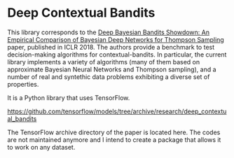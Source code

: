 # Deep Contextual Bandits
This library corresponds to the [Deep Bayesian Bandits Showdown: An Empirical Comparison of Bayesian Deep Networks for Thompson Sampling](https://arxiv.org/abs/1802.09127) paper, published in ICLR 2018. The authors provide a benchmark to test decision-making algorithms for contextual-bandits. In particular, the current library implements a variety of algorithms (many of them based on approximate Bayesian Neural Networks and Thompson sampling), and a number of real and syntethic data problems exhibiting a diverse set of properties.

It is a Python library that uses TensorFlow.

<https://github.com/tensorflow/models/tree/archive/research/deep_contextual_bandits>

The TensorFlow archive directory of the paper is located here. The codes are not maintained anymore and I intend to create a package that allows it to work on any dataset.
